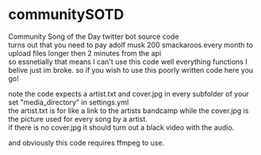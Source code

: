 # communitySOTD

Community Song of the Day twitter bot source code \
turns out that you need to pay adolf musk 200 smackaroos every month to upload files longer then 2 minutes from the api \
so essnetially that means I can't use this code well everything functions I belive just im broke. so if you wish to use this poorly written code here you go!

note the code expects a artist.txt and cover.jpg in every subfolder of your set "media_directory" in settings.yml \
the artist.txt is for like a link to the artists bandcamp while the cover.jpg is the picture used for every song by a artist. \
if there is no cover.jpg it should turn out a black video with the audio.

and obviously this code requires ffmpeg to use.
